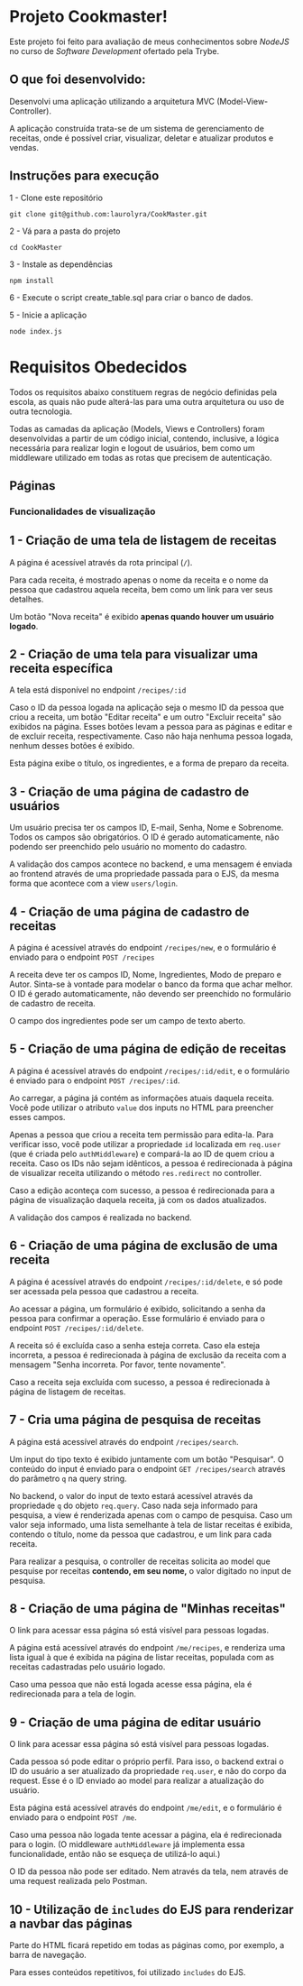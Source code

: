 # Projeto Cookmaster!

Este projeto foi feito para avaliação de meus conhecimentos sobre _NodeJS_ no curso de _Software Development_ ofertado pela Trybe.

## O que foi desenvolvido:

Desenvolvi uma aplicação utilizando a arquitetura MVC (Model-View-Controller).

A aplicação construída trata-se de um sistema de gerenciamento de receitas, onde é possível criar, visualizar, deletar e atualizar produtos e vendas.

## Instruções para execução

1 - Clone este repositório

`git clone git@github.com:laurolyra/CookMaster.git`

2 - Vá para a pasta do projeto

`cd CookMaster`

3 - Instale as dependências

`npm install`

6 - Execute o script create_table.sql para criar o banco de dados.

5 - Inicie a aplicação

`node index.js`

# Requisitos Obedecidos

Todos os requisitos abaixo constituem regras de negócio definidas pela escola, as quais não pude alterá-las para uma outra arquitetura ou uso de outra tecnologia.

Todas as camadas da aplicação (Models, Views e Controllers) foram desenvolvidas a partir de um código inicial, contendo, inclusive, a lógica necessária para realizar login e logout de usuários, bem como um middleware utilizado em todas as rotas que precisem de autenticação.

## Páginas

### Funcionalidades de visualização

## 1 - Criação de uma tela de listagem de receitas

A página é acessível através da rota principal (`/`).

Para cada receita, é mostrado apenas o nome da receita e o nome da pessoa que cadastrou aquela receita, bem como um link para ver seus detalhes.

Um botão "Nova receita" é exibido **apenas quando houver um usuário logado**.

## 2 - Criação de uma tela para visualizar uma receita específica

A tela está disponível no endpoint `/recipes/:id`

Caso o ID da pessoa logada na aplicação seja o mesmo ID da pessoa que criou a receita, um botão "Editar receita" e um outro "Excluir receita" são exibidos na página. Esses botões levam a pessoa para as páginas e editar e de excluir receita, respectivamente. Caso não haja nenhuma pessoa logada, nenhum desses botões é exibido.

Esta página exibe o título, os ingredientes, e a forma de preparo da receita.

## 3 - Criação de uma página de cadastro de usuários

Um usuário precisa ter os campos ID, E-mail, Senha, Nome e Sobrenome. Todos os campos são obrigatórios. O ID é gerado automaticamente, não podendo ser preenchido pelo usuário no momento do cadastro.

A validação dos campos acontece no backend, e uma mensagem é enviada ao frontend através de uma propriedade passada para o EJS, da mesma forma que acontece com a view `users/login`.

## 4 - Criação de uma página de cadastro de receitas

A página é acessível através do endpoint `/recipes/new`, e o formulário é enviado para o endpoint `POST /recipes`

A receita deve ter os campos ID, Nome, Ingredientes, Modo de preparo e Autor. Sinta-se à vontade para modelar o banco da forma que achar melhor. O ID é gerado automaticamente, não devendo ser preenchido no formulário de cadastro de receita.

O campo dos ingredientes pode ser um campo de texto aberto.

## 5 - Criação de uma página de edição de receitas

A página é acessível através do endpoint `/recipes/:id/edit`, e o formulário é enviado para o endpoint `POST /recipes/:id`.

Ao carregar, a página já contém as informações atuais daquela receita. Você pode utilizar o atributo `value` dos inputs no HTML para preencher esses campos.

Apenas a pessoa que criou a receita tem permissão para edita-la. Para verificar isso, você pode utilizar a propriedade `id` localizada em `req.user` (que é criada pelo `authMiddleware`) e compará-la ao ID de quem criou a receita. Caso os IDs não sejam idênticos, a pessoa é redirecionada à página de visualizar receita utilizando o método `res.redirect` no controller.

Caso a edição aconteça com sucesso, a pessoa é redirecionada para a página de visualização daquela receita, já com os dados atualizados.

A validação dos campos é realizada no backend.

## 6 - Criação de uma página de exclusão de uma receita

A página é acessível através do endpoint `/recipes/:id/delete`, e só pode ser acessada pela pessoa que cadastrou a receita.

Ao acessar a página, um formulário é exibido, solicitando a senha da pessoa para confirmar a operação. Esse formulário é enviado para o endpoint `POST /recipes/:id/delete`.

A receita só é excluída caso a senha esteja correta. Caso ela esteja incorreta, a pessoa é redirecionada à página de exclusão da receita com a mensagem "Senha incorreta. Por favor, tente novamente".

Caso a receita seja excluída com sucesso, a pessoa é redirecionada à página de listagem de receitas.

## 7 - Cria uma página de pesquisa de receitas

A página está acessível através do endpoint `/recipes/search`.

Um input do tipo texto é exibido juntamente com um botão "Pesquisar". O conteúdo do input é enviado para o endpoint `GET /recipes/search` através do parâmetro `q` na query string.

No backend, o valor do input de texto estará acessível através da propriedade `q` do objeto `req.query`. Caso nada seja informado para pesquisa, a view é renderizada apenas com o campo de pesquisa. Caso um valor seja informado, uma lista semelhante à tela de listar receitas é exibida, contendo o título, nome da pessoa que cadastrou, e um link para cada receita.

Para realizar a pesquisa, o controller de receitas solicita ao model que pesquise por receitas **contendo, em seu nome,** o valor digitado no input de pesquisa.

## 8 - Criação de uma página de "Minhas receitas"

O link para acessar essa página só está visível para pessoas logadas.

A página está acessível através do endpoint `/me/recipes`, e renderiza uma lista igual à que é exibida na página de listar receitas, populada com as receitas cadastradas pelo usuário logado.

Caso uma pessoa que não está logada acesse essa página, ela é redirecionada para a tela de login.


## 9 - Criação de uma página de editar usuário

O link para acessar essa página só está visível para pessoas logadas.

Cada pessoa só pode editar o próprio perfil. Para isso, o backend extrai o ID do usuário a ser atualizado da propriedade `req.user`, e não do corpo da request. Esse é o ID enviado ao model para realizar a atualização do usuário.

Esta página está acessível através do endpoint `/me/edit`, e o formulário é enviado para o endpoint `POST /me`.

Caso uma pessoa não logada tente acessar a página, ela é redirecionada para o login. (O middleware `authMiddleware` já implementa essa funcionalidade, então não se esqueça de utilizá-lo aqui.)

O ID da pessoa não pode ser editado. Nem através da tela, nem através de uma request realizada pelo Postman.

## 10 - Utilização de `includes` do EJS para renderizar a navbar das páginas

Parte do HTML ficará repetido em todas as páginas como, por exemplo, a barra de navegação.

Para esses conteúdos repetitivos, foi utilizado `includes` do EJS.
